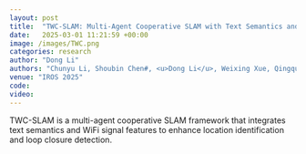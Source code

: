 ```yaml
---
layout: post
title:  "TWC-SLAM: Multi-Agent Cooperative SLAM with Text Semantics and WiFi Features Integration for Similar Indoor Environments"
date:   2025-03-01 11:21:59 +00:00
image: /images/TWC.png
categories: research
author: "Dong Li"
authors: "Chunyu Li, Shoubin Chen#, <u>Dong Li</u>, Weixing Xue, Qingquan Li"
venue: "IROS 2025"
code: 
video: 
---
```


TWC-SLAM is a multi-agent cooperative SLAM framework that integrates text semantics and WiFi signal features to enhance location identification and loop closure detection.
